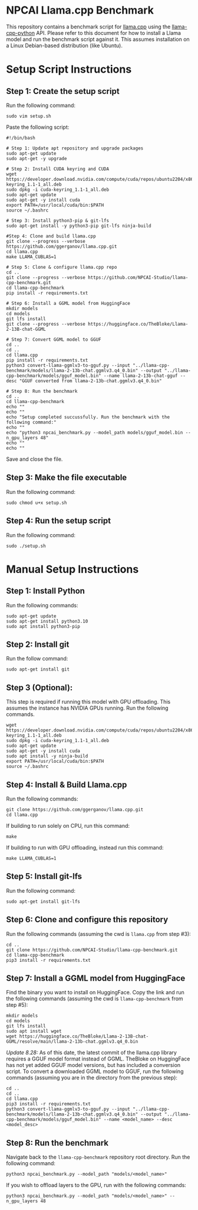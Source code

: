 # NPCAI Llama.cpp Benchmark

This repository contains a benchmark script for [llama.cpp](https://github.com/ggerganov/llama.cpp) using the [llama-cpp-python](https://github.com/abetlen/llama-cpp-python) API. Please refer to this document for how to install a Llama model and run the benchmark script against it. This assumes installation on a Linux Debian-based distribution (like Ubuntu).

# Setup Script Instructions

## Step 1: Create the setup script

Run the following command:

```
sudo vim setup.sh
```

Paste the following script:

```
#!/bin/bash

# Step 1: Update apt repository and upgrade packages
sudo apt-get update
sudo apt-get -y upgrade

# Step 2: Install CUDA keyring and CUDA
wget https://developer.download.nvidia.com/compute/cuda/repos/ubuntu2204/x86_64/cuda-keyring_1.1-1_all.deb
sudo dpkg -i cuda-keyring_1.1-1_all.deb
sudo apt-get update
sudo apt-get -y install cuda
export PATH=/usr/local/cuda/bin:$PATH
source ~/.bashrc

# Step 3: Install python3-pip & git-lfs
sudo apt-get install -y python3-pip git-lfs ninja-build

#Step 4: Clone and build llama.cpp
git clone --progress --verbose https://github.com/ggerganov/llama.cpp.git
cd llama.cpp
make LLAMA_CUBLAS=1

# Step 5: Clone & configure llama.cpp repo
cd ..
git clone --progress --verbose https://github.com/NPCAI-Studio/llama-cpp-benchmark.git
cd llama-cpp-benchmark
pip install -r requirements.txt

# Step 6: Install a GGML model from HuggingFace
mkdir models
cd models
git lfs install
git clone --progress --verbose https://huggingface.co/TheBloke/Llama-2-13B-chat-GGML

# Step 7: Convert GGML model to GGUF
cd ..
cd ..
cd llama.cpp
pip install -r requirements.txt
python3 convert-llama-ggmlv3-to-gguf.py --input "../llama-cpp-benchmark/models/llama-2-13b-chat.ggmlv3.q4_0.bin" --output "../llama-cpp-benchmark/models/gguf_model.bin" --name llama-2-13b-chat-gguf --desc "GGUF converted from llama-2-13b-chat.ggmlv3.q4_0.bin"

# Step 8: Run the benchmark
cd ..
cd llama-cpp-benchmark
echo ""
echo ""
echo "Setup completed succussfully. Run the benchmark with the following command:"
echo ""
echo "python3 npcai_benchmark.py --model_path models/gguf_model.bin --n_gpu_layers 48"
echo ""
echo ""
```

Save and close the file.

## Step 3: Make the file executable

Run the following command:

```
sudo chmod u+x setup.sh
```

## Step 4: Run the setup script

Run the following command:

```
sudo ./setup.sh
```

# Manual Setup Instructions

## Step 1: Install Python

Run the following commands:

```
sudo apt-get update
sudo apt-get install python3.10
sudo apt install python3-pip
```

## Step 2: Install git

Run the follow command:

```
sudo apt-get install git
```

## Step 3 (Optional):

This step is required if running this model with GPU offloading. This assumes the instance has NVIDIA GPUs running. Run the following commands.

```
wget https://developer.download.nvidia.com/compute/cuda/repos/ubuntu2204/x86_64/cuda-keyring_1.1-1_all.deb
sudo dpkg -i cuda-keyring_1.1-1_all.deb
sudo apt-get update
sudo apt-get -y install cuda
sudo apt install -y ninja-build
export PATH=/usr/local/cuda/bin:$PATH
source ~/.bashrc
```

## Step 4: Install & Build Llama.cpp

Run the following commands:

```
git clone https://github.com/ggerganov/llama.cpp.git
cd llama.cpp
```

If building to run solely on CPU, run this command:

```
make
```

If building to run with GPU offloading, instead run this command:

```
make LLAMA_CUBLAS=1
```

## Step 5: Install git-lfs

Run the following command:

```
sudo apt-get install git-lfs
```

## Step 6: Clone and configure this repository

Run the following commands (assuming the cwd is `llama.cpp` from step #3):

```
cd ..
git clone https://github.com/NPCAI-Studio/llama-cpp-benchmark.git
cd llama-cpp-benchmark
pip3 install -r requirements.txt
```

## Step 7: Install a GGML model from HuggingFace

Find the binary you want to install on HuggingFace. Copy the link and run the following commands (assuming the cwd is `llama-cpp-benchmark` from step #5):

```
mkdir models
cd models
git lfs install
sudo apt install wget
wget https://huggingface.co/TheBloke/Llama-2-13B-chat-GGML/resolve/main/llama-2-13b-chat.ggmlv3.q4_0.bin
```

*Update 8.28:* As of this date, the latest commit of the llama.cpp library requires a GGUF model format instead of GGML. TheBloke on HuggingFace has not yet added GGUF model versions, but has included a conversion script. To convert a downloaded GGML model to GGUF, run the following commands (assuming you are in the directory from the previous step):

```
cd ..
cd ..
cd llama.cpp
pip3 install -r requirements.txt
python3 convert-llama-ggmlv3-to-gguf.py --input "../llama-cpp-benchmark/models/llama-2-13b-chat.ggmlv3.q4_0.bin" --output "../llama-cpp-benchmark/models/gguf_model.bin" --name <model_name> --desc <model_desc>
```

## Step 8: Run the benchmark

Navigate back to the `llama-cpp-benchmark` repository root directory. Run the following command:

```
python3 npcai_benchmark.py --model_path "models/<model_name>"
```

If you wish to offload layers to the GPU, run with the following commands:

```
python3 npcai_benchmark.py --model_path "models/<model_name>" --n_gpu_layers 48
```
